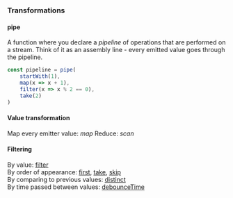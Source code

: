 ### Transformations

#### pipe

A function where you declare a _pipeline_ of operations that are performed on a stream. Think of it as an assembly line - every emitted value goes through the pipeline.

```javascript
const pipeline = pipe(
    startWith(1),
    map(x => x + 1),
    filter(x => x % 2 == 0),
    take(2)
)
```

#### Value transformation

Map every emitter value: _map_
Reduce: _scan_

#### Filtering

By value: [filter](https://rxjs-dev.firebaseapp.com/api/operators/filter)  
By order of appearance: [first](https://rxjs-dev.firebaseapp.com/api/operators/first), [take](https://rxjs-dev.firebaseapp.com/api/operators/take), [skip](https://rxjs-dev.firebaseapp.com/api/operators/skip)  
By comparing to previous values: [distinct](https://rxjs-dev.firebaseapp.com/api/operators/distinct)  
By time passed between values: [debounceTime](https://rxjs-dev.firebaseapp.com/api/operators/debounceTime)
